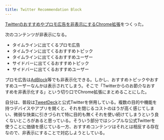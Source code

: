 ```yaml
---
title: Twitter Recommendation Block
---
```

[Twitterのおすすめやプロモ広告を非表示にするChrome拡張](https://github.com/r7kamura/twitter-recommendation-block)をつくった。

次のコンテンツが非表示になる。

*   タイムラインに出てくるプロモ広告
*   タイムラインに出てくるおすすめトピック
*   タイムラインに出てくるおすすめユーザー
*   サイドバーに出てくるおすすめトピック
*   サイドバーに出てくるおすすめユーザー

プロモ広告は[AdBlock](https://chrome.google.com/webstore/detail/adblock-%E2%80%94-best-ad-blocker/gighmmpiobklfepjocnamgkkbiglidom?hl=ja)等でも非表示化できる。しかし、おすすめトピックやおすすめユーザーなんかは表示されてしまう。そこで「Twitterからのお節介なおすすめを非表示化する」という切り口でChrome拡張にまとめることにした。

自分は、普段は[TweetDeck](https://tweetdeck.twitter.com/)と公式Twitterを併用している。複数の目的や機能を持つデバイスやアプリを開くと、それを閉じるコストのほうが高く感じてしまい、微弱な快楽に引きづられて特に目的も無くそれを使い続けてしまうという良くないところがあると思っている。そういう部分ではシンプルな公式Twitterを使うことに価値を感じている一方、おすすめコンテンツはそれとは相反する存在なので、非表示にすることで対応しようとしている。
